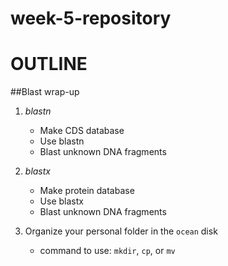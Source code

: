 # week-5-repository
# OUTLINE

##Blast wrap-up
1. *blastn*
   - Make CDS database
   - Use blastn
   - Blast unknown DNA fragments
2. *blastx*
   - Make protein database
   - Use blastx
   - Blast unknown DNA fragments
  
3. Organize your personal folder in the `ocean` disk
   - command to use: `mkdir`, `cp`, or `mv`
